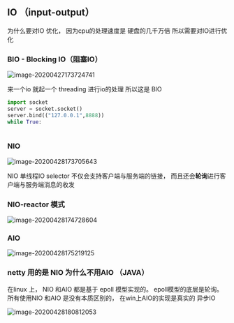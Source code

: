 ## IO （input-output）

为什么要对IO 优化， 因为cpu的处理速度是 硬盘的几千万倍 所以需要对IO进行优化

### BIO - Blocking IO（阻塞IO）

![image-20200427173724741](https://gitee.com/qilitang/Img/raw/master/img/image-20200427173724741.png)

来一个io 就起一个 threading 进行io的处理 所以这是  BIO

```python
import socket
server = socket.socket()
server.bind(("127.0.0.1",8888))
while True:
  
```



### NIO

![image-20200428173705643](https://gitee.com/qilitang/Img/raw/master/img/image-20200428173705643.png)

NIO 单线程IO  selector 不仅会支持客户端与服务端的链接， 而且还会**轮询**进行客户端与服务端消息的收发 

### NIO-reactor 模式

![image-20200428174728604](https://gitee.com/qilitang/Img/raw/master/img/image-20200428174728604.png)



### AIO 

![image-20200428175219125](https://gitee.com/qilitang/Img/raw/master/img/image-20200428175219125.png)

### netty 用的是 NIO 为什么不用AIO （JAVA）

在linux 上， NIO 和AIO 都是基于 epoll 模型实现的。 epoll模型的底层是轮询。 所有使用NIO 和AIO 是没有本质区别的， 在win上AIO的实现是真实的 异步IO

![image-20200428180812053](https://gitee.com/qilitang/Img/raw/master/img/image-20200428180812053.png)